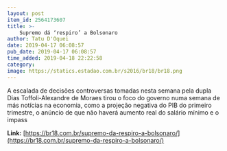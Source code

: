 ```yaml
---
layout: post
item_id: 2564173607
title: >-
    Supremo dá ‘respiro’ a Bolsonaro
author: Tatu D'Oquei
date: 2019-04-17 06:08:57
pub_date: 2019-04-17 06:08:57
time_added: 2019-04-18 22:22:58
category: 
image: https://statics.estadao.com.br/s2016/br18/br18.png
---
```


A escalada de decisões controversas tomadas nesta semana pela dupla Dias Toffoli-Alexandre de Moraes tirou o foco do governo numa semana de más notícias na economia, como a projeção negativa do PIB do primeiro trimestre, o anúncio de que não haverá aumento real do salário mínimo e o impass

**Link:** [https://br18.com.br/supremo-da-respiro-a-bolsonaro/](https://br18.com.br/supremo-da-respiro-a-bolsonaro/)

